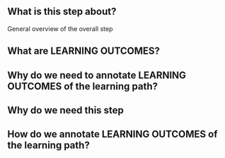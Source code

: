## What is this step about?
General overview of the overall step

## What are LEARNING OUTCOMES?

## Why do we need to annotate LEARNING OUTCOMES of the learning path?

## Why do we need this step

## How do we annotate LEARNING OUTCOMES of the learning path?

